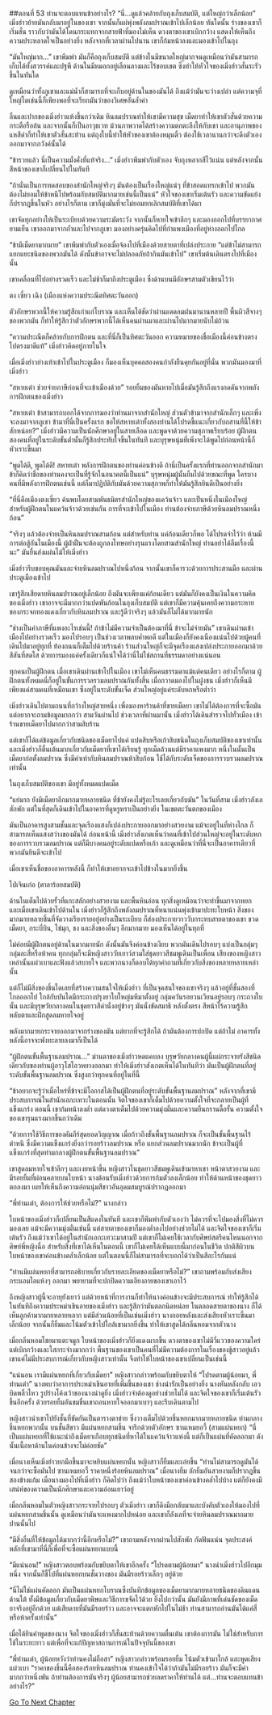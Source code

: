 ##ตอนที่ 53 ท่านจะตอบแทนข้าอย่างไร?
“นี่…ดูแล้วคล้ายกับถุงเก็บสมบัติ, แต่ใหญ่กว่าเล็กน้อย” เมิ่งฮ่าวย้ายมันกลับมาอยู่ในของเขา จากนั้นก็แผ่พุ่งพลังลมปราณเข้าไปเล็กน้อย ทันใดนั้น ร่างของเขาก็เริ่มสั่น ราวกับว่ามันได้โดนกระแทกจากสายฟ้าที่มองไม่เห็น ดวงตาของเขาเบิกกว้าง แสดงให้เห็นถึงความประหลาดใจเป็นอย่างยิ่ง หลังจากที่เวลาผ่านไปนาน เขาก็ก้มหน้าลงและมองเข้าไปในถุง

“มันใหญ่มาก…” เขาพึมพำ มันก็คือถุงเก็บสมบัติ แต่ข้างในมีขนาดใหญ่มากจนดูเหมือนว่ามันสามารถเก็บได้ทั้งสวรรค์และปฐพี ด้านในมีหมอกอยู่เลือนลางและไร้ขอบเขต ซึ่งทำให้หัวใจของเมิ่งฮ่าวสั่นระรัวขึ้นในทันใด

ดูเหมือนว่าทั้งภูเขาและแม่น้ำก็สามารถที่จะเก็บอยู่ด้านในของมันได้ ถึงแม้ว่ามันจะว่างเปล่า แต่ความจุที่ใหญ่โตเช่นนี้ก็เพียงพอที่จะเรียกมันว่าของวิเศษอันล้ำค่า

ลิ้นและปากของเมิ่งฮ่าวแห้งขึ้นกว่าเดิม หินลมปราณทำให้เขามีความสุข เม็ดยาทำให้เขาตัวสั่นด้วยความกระตือรือล้น และจากนั้นก็เป็นอาวุธเวท ม้วนภาพวาดได้สร้างความตกตะลึงให้กับเขา และอานุภาพของแหสีดำก็ทำให้เขาตัวสั่นสะท้าน แต่ถุงใบนี้ทำให้หัวของเขาต้องหมุนติ้ว ต้องใช้เวลานานกว่าจะดึงตัวเองออกมาจากภวังค์นั้นได้

“ข้ารวยแล้ว นี่เป็นความมั่งคั่งที่แท้จริง…” เมิ่งฮ่าวพึมพำกับตัวเอง จับถุงหลากสีไว้แน่น แต่หลังจากนั้นสีหน้าของเขาก็เปลี่ยนไปในทันที

“ถ้านั่นเป็นการทดสอบของสำนักใหญ่จริงๆ มันต้องเป็นเรื่องใหญ่แน่ๆ ที่ข้าสอดแทรกเข้าไป พวกมันต้องไม่ยอมให้ข้าหนีไปพร้อมกับสมบัติมากมายเช่นนี้เป็นแน่” หัวใจของเขาเริ่มเต้นรัว และความขัดแย้งก็ปรากฎขึ้นในหัว อย่างไรก็ตาม เขาก็มุ่งมั่นที่จะไม่ยอมยกเลิกสมบัติที่เขาได้มา

เขาจัดทุกอย่างให้เป็นระเบียบด้วยความระมัดระวัง จากนั้นก็หายใจเข้าลึกๆ และมองออกไปที่บรรยากาศยามเย็น เขาออกมาจากถ้ำและไปจากภูเขา มองอย่างครุ่นคิดไปที่กำแพงเมืองที่อยู่ห่างออกไปไกล

“ข้ามีเม็ดยามากมาย” เขาพึมพำกับตัวเองเมื่อจ้องไปที่เมืองด้วยสายตาที่เปล่งประกาย “แต่ข้าไม่สามารถแยกแยะชนิดของพวกมันได้ ดังนั้นข้าอาจจะไม่ปลอดภัยถ้ากินมันเข้าไป” เขาเริ่มต้นเดินตรงไปที่เมืองนั้น

เขาเคลื่อนที่ไปอย่างรวดเร็ว และไม่ช้าก็มาถึงประตูเมือง ซึ่งด้านบนมีอักษรสามตัวเขียนไว้ว่า

ตง เซี่ยว เฉิง (เมืองแห่งความประณีตทิศตะวันออก)

ตัวอักษรพวกนี้ให้ความรู้สึกเก่าแก่โบราณ และเห็นได้ชัดว่าผ่านแดดลมฝนมานานหลายปี พื้นผิวสีจางๆ ของพวกมัน ก็ทำให้รู้สึกว่าตัวอักษรพวกนี้ได้เห็นคนผ่านมาและผ่านไปมากมายนับไม่ถ้วน

“ความประณีตก็คล้ายกับการฝึกตน และที่นี่ก็เป็นทิศตะวันออก ความหมายของชื่อเมืองนี้ค่อนข้างตรงไปตรงมาดีแท้” เมิ่งฮ่าวคิดอยู่ภายในใจ

เมื่อเมิ่งฮ่าวย่างเท้าเข้าไปในประตูเมือง ก็มองเห็นบุคคลสองคนกำลังยืนคุยกันอยู่ที่นั่น พวกมันมองมาที่เมิ่งฮ่าว

“สหายเต๋า ช่วยจ่ายภาษีก่อนที่จะเข้าเมืองด้วย” รอยยิ้มของมันหายไปเมื่อมันรู้สึกถึงแรงกดดันจากพลังการฝึกตนของเมิ่งฮ่าว

“สหายเต๋า ข้าสามารถบอกได้จากการมองว่าท่านมาจากสำนักใหญ่ ส่วนตัวข้ามาจากสำนักเล็กๆ และเพิ่งจะลงมาจากภูเขา ข้ามาที่นี่เป็นครั้งแรก ขอให้สหายเต๋าทั้งสองท่านได้โปรดชี้แนะเกี่ยวกับถสานที่นี้ให้ข้าสักหน่อย?” เมิ่งฮ่าวมีความเป็นนักศึกษาอยู่ในสายเลือด และพูดจาด้วยความสุภาพเรียบร้อย ผู้ฝึกตนสองคนที่อยู่ในระดับขั้นต่ำนั้นก็รู้สึกประทับใจขึ้นในทันที และบุรุษหนุ่มที่เพิ่งจะได้พูดไปก่อนหน้านี้ก็หัวเราะขึ้นมา

“พูดได้ดี, พูดได้ดี! สหายเต๋า พลังการฝึกตนของท่านค่อนข้างดี ถ้านี่เป็นครั้งแรกที่ท่านออกจากสำนักมา ข้าก็คิดว่าชื่อของท่านคงจะเป็นที่รู้จักในอนาคตนี้เป็นแน่” บุรุษหนุ่มผู้นั้นยิ้มไปด้วยขณะที่พูด ใครบางคนที่มีพลังการฝึกตนเช่นนี้ แต่ก็มาปฏิบัติกับมันด้วยความสุภาพก็ทำให้มันรู้สึกยินดีเป็นอย่างยิ่ง 

“ที่นี่คือเมืองตงเซี่ยว ค้นพบโดยสามพันธมิตรสำนักใหญ่ของแคว้นจ้าว และเป็นหนึ่งในเมืองใหญ่สำหรับผู้ฝึกตนในแคว้นจ้าวด้วยเช่นกัน การที่จะเข้าไปในเมือง ท่านต้องจ่ายภาษีด้วยหินลมปราณหนึ่งก้อน”

“จริงๆ แล้วต้องจ่ายเป็นหินลมปราณสามก้อน แต่สำหรับท่าน แค่ก้อนเดียวก็พอ ได้โปรดจำไว้ว่า ห้ามมีการต่อสู้กันในเมืองนี้ ผู้ฝ่าฝืนจะต้องถูกลงโทษอย่างรุนแรงโดยสามสำนักใหญ่ ท่านอย่าได้ลืมเรื่องนี้นะ” มันยื่นส่งแผ่นไม้ให้เมิ่งฮ่าว

เมิ่งฮ่าวรีบขอบคุณมันและจ่ายหินลมปราณไปหนึ่งก้อน จากนั้นเขาก็คารวะด้วยการประสานมือ และผ่านประตูเมืองเข้าไป

เขารู้สึกเสียดายหินลมปราณอยู่เล็กน้อย ถึงมันจะเพียงแค่ก้อนเดียว แต่มันก็ยังคงเป็นเงินในความคิดของเมิ่งฮ่าว เขาอาจจะมีมากกว่าแปดพันก้อนในถุงเก็บสมบัติ แต่เขาก็มีความคุ้นเคยถึงความกระหายของกระจกทองแดงเกี่ยวกับหินลมปราณ และรู้ดีว่าจริงๆ แล้วมันก็ไม่ได้มากมายนัก

“ช่างเป็นค่าภาษีที่แพงอะไรเช่นนี้! ถ้าข้าไม่มีความจำเป็นต้องมาที่นี่ ข้าจะไม่จ่ายมัน” เขาเดินผ่านเข้าเมืองไปอย่างรวดเร็ว มองไปรอบๆ เป็นช่วงเวลาพลบค่ำพอดี แต่ในเมืองก็ยังคงเนืองแน่นไปด้วยผู้คนที่เดินไปมาอยู่ทุกที่ ท้องถนนก็เต็มไปด้วยร้านค้า ร้านส่วนใหญ่ก็จะมีจุดเรืองแสงเปล่งประกายออกมาด้วยสีสันที่สดใส ด้วยการมองแค่ครั้งเดียวก็แน่ใจได้ว่านี่ไม่ใช่สถานที่ธรรมดาอย่างแน่นอน

ทุกคนเป็นผู้ฝึกตน เมื่อเขาเดินผ่านเข้าไปในเมือง เขาไม่เห็นคนธรรมดาแม้แต่คนเดียว อย่างไรก็ตาม ผู้ฝึกตนทั้งหมดนี่ก็อยู่ในขั้นการรวลรวมลมปราณกันทั้งสิ้น เมื่อกวาดมองไปในฝูงชน เมิ่งฮ่าวก็เห็นมีเพียงแค่สามคนที่เหมือนเขา ซึ่งอยู่ในระดับขั้นเจ็ด ส่วนใหญ่อยู่แค่ระดับหกหรือต่ำว่า

เมิ่งฮ่าวเดินไปตามถนนที่กว้างใหญ่สายหนึ่ง เพื่อมองหาร้านค้าที่ขายเม็ดยา เขาไม่ได้ต้องการที่จะซื้อมัน แต่อยากจะถามข้อมูลมากกว่า สามวันผ่านไป ช่วงเวลาที่ผ่านมานั้น เมิ่งฮ่าวได้เดินสำรวจไปทั่วเมือง เข้าร้านขายเม็ดยาไปมากกว่าสามสิบร้าน

แต่เขาก็ได้แค่ข้อมูลเกี่ยวกับชนิดของเม็ดยาไปแค่ แปดสิบหรือเก้าสิบชนิดในถุงเก็บสมบัติของเขาเท่านั้น และเมิ่งฮ่าวก็ตื่นเต้นมากเกี่ยวกับเม็ดยาที่เขาได้เรียนรู้ ทุกเม็ดล้วนแต่มีราคาแพงมาก หนึ่งในนั้นเป็นเม็ดยาก่อตั้งลมปราณ ซึ่งมีค่าเท่ากับหินลมปราณห้าสิบก้อน ใช้ได้กับระดับเจ็ดของการรวบรวมลมปราณเท่านั้น

ในถุงเก็บสมบัติของเขา มีอยู่ทั้งหมดแปดเม็ด

“แย่มาก ยังมีเม็ดยาอีกมากมายหลายชนิด ที่ข้ายังคงไม่รู้อะไรเลยเกี่ยวกับมัน” ในวันที่สาม เมิ่งฮ่าวลังเลสักพัก แต่ในที่สุดก็เดินเข้าไปในอาคารที่ดูหรูหราเป็นอย่างยิ่ง ในเขตตะวันตกของเมือง

มันเป็นอาคารสูงสามชั้นและจุดเรืองแสงก็เปล่งประกายออกมาอย่างสวยงาม แม้จะอยู่ในที่ห่างไกล ก็สามารถเห็นแสงสว่างของมันได้ ก่อนหน้านี้ เมิ่งฮ่าวสังเกตเห็นว่าคนที่เข้าไปส่วนใหญ่จะอยู่ในระดับหกของการรวบรวมลมปราณ แต่ก็มีบางคนอยู่ระดับแปดหรือเก้า และดูเหมือนว่าที่นี่จะเป็นอาคารเดียวที่พวกมันยินดีจะเข้าไป

เมื่อเขาเห็นชื่อของอาคารหลังนี้ ก็ทำให้เขาอยากจะเข้าไปข้างในมากยิ่งขึ้น

ไป่เจินเก๋อ (ศาลาร้อยสมบัติ)

ด้านในเต็มไปด้วยรั้วที่แกะสลักอย่างสวยงาม และพื้นหินอ่อน ทุกสิ่งดูเหมือนว่าจะทำขึ้นมาจากหยก และเมื่อเขาเดินเข้าไปด้านใน เมิ่งฮ่าวก็รู้สึกถึงพลังลมปราณที่หนาแน่นพุ่งเข้ามาปะทะใบหน้า สิ่งของมากมายหลายชิ้นที่จัดวางเรียงรายอยู่อย่างเป็นระเบียบ ก็ส่องประกายวาววับกระทบสายตาของเขา ขวดเม็ดยา, กระบี่บิน, ไข่มุก, ธง และสิ่งของอื่นๆ อีกมากมาย มองเห็นได้อยู่ในทุกที่

ไม่ค่อยมีผู้ฝึกตนอยู่ด้านในมากมายนัก ดังนั้นมันจึงค่อนข้างเงียบ พวกมันเดินไปรอบๆ แบ่งเป็นกลุ่มๆ กลุ่มละสี่หรือห้าคน ทุกกลุ่มก็จะมีหญิงสาววัยเยาว์สวมใส่ชุดยาวสีชมพูเดินเป็นเพื่อน เสียงของหญิงสาวเหล่านั้นแผ่วเบาและฟังแล้วสบายใจ และพวกนางก็ตอบได้ทุกคำถามที่เกี่ยวกับสิ่งของหลายหลายเหล่านั้น

แต่ก็ไม่มีสิ่งของชิ้นใดเลยที่สร้างความสนใจให้เมิ่งฮ่าว ที่เป็นจุดสนใจของเขาจริงๆ แล้วอยู่ที่ชั้นสองที่ไกลออกไป ใกล้กับบันไดมีกระถางปรุงยาใบใหญ่มหึมาตั้งอยู่ กลุ่มควันรอยวนเวียนอยู่รอบๆ กระถางใบนั้น และมีบุรุษวัยกลางคนในชุดยาวสีดำนั่งอยู่ข้างๆ มันนั่งขัดสมาธิ หลังตั้งตรง สีหน้าไร้ความรู้สึก หลับตาและฝึกสูดลมหายใจอยู่

พลังมากมายกระจายออกมาจากร่างของมัน แต่ยากที่จะรู้สึกได้ ถ้ามันต้องการปกปิด แต่ถ้าไม่ อาคารทั้งหลังนี้อาจจะพังทะลายลงมาก็เป็นได้

“ผู้ฝึกตนขั้นพื้นฐานลมปราณ…” ม่านตาของเมิ่งฮ่าวหดแคบลง บุรุษวัยกลางคนผู้นี้แผ่กระจายรังสีชนิดเดียวกับของท่านผู้อาวุโสโอวหยางออกมา ทำให้เมิ่งฮ่าวสังเกตเห็นได้ในทันทีว่า มันเป็นผู้ฝึกตนที่อยู่ระดับขั้นพื้นฐานลมปราณ ซึ่งสูงกว่าทุกคนที่อยู่ในที่นี้

“ข้าอยากจะรู้ว่าเมื่อไหร่ที่ข้าจะมีโอกาสได้เป็นผู้ฝึกตนที่อยู่ระดับขั้นพื้นฐานลมปราณ” หลังจากที่เขามีประสบการณ์ในสำนักเอกะเทวะในตอนนั้น จิตใจของเขาก็เต็มไปด้วยความตั้งใจที่จะกลายเป็นผู้ที่แข็งแกร่ง ตอนนี้ เขาก้มหน้าลงต่ำ แต่ดวงตาเต็มไปด้วยความมุ่งมั่นและความยืนกรานดื้อรั้น ความตั้งใจของเขารุนแรงมากขึ้นกว่าเดิม

“ด้วยการใช้วิธีการของคัมภีร์สุดยอดวิญญาณ เมื่อก้าวถึงขั้นพื้นฐานลมปราณ ก็จะเป็นขั้นพื้นฐานไร้ตำหนิ ซึ่งมีความแข็งแกร่งยิ่งกว่ารอยร้าวลมปราณ หรือ แยกส่วนลมปราณมากนัก ข้าจะเป็นผู้ที่แข็งแกร่งที่สุดท่ามกลางผู้ฝึกตนขั้นพื้นฐานลมปราณ”

เขาสูดลมหายใจเข้าลึกๆ และเงยหน้าขึ้น หญิงสาวในชุดยาวสีชมพูเดินเข้ามาหาเขา หน้าตาสวยงาม และมีรอยยิ้มที่ผ่อนคลายบนใบหน้า นางต้อนรับเมิ่งฮ่าวด้วยการก้มตัวลงเล็กน้อย ทำให้ด้านหน้าของชุดยาวตกลงมา เผยให้เห็นถึงความอ่อนนุ่มสีขาวอันอุดมสมบูรณ์ปรากฎออกมา

“พี่ท่านเต๋า, ต้องการให้ช่วยหรือไม่?” นางกล่าว

ใบหน้าของเมิ่งฮ่าวก็เปลี่ยนเป็นสีแดงในทันที และเขาก็พึมพำกับตัวเองว่า ไม่ควรที่จะไปมองสิ่งที่ไม่ควรมองเลย แม้จะมีความมุ่งมั่นเช่นนี้ แต่สายตาของเขาก็มองต่ำลงไปอย่างช่วยไม่ได้ และจิตใจของเขาก็เริ่มเต้นรัว ถึงแม้ว่าเขาได้อยู่ในสำนักเอกะเทวะมาสามปี แต่เขาก็ไม่เคยใช้เวลากับศิษย์สตรีคนไหนนอกจากศิษย์พี่หญิงฉื่อ สำหรับสิ่งที่เขาได้เห็นในตอนนี้ เขาก็ไม่เคยได้เห็นแบบนี้มาก่อนในชีวิต ปกติสีผิวบนใบหน้าของเขาค่อนข้างคล้ำเล็กน้อย แต่ในตอนนี้ก็ไม่สามารถที่จะบอกได้ว่าเป็นสีอะไรกันแน่

“ท่านมีแผ่นหยกที่สามารถอธิบายเกี่ยวกับรายละเอียดของเม็ดยาหรือไม่?” เขาถามพร้อมกับส่งเสียงกระแอมไอแห้งๆ ออกมา พยายามที่จะปกปิดความเอียงอายของเขาเอาไว้

ถึงหญิงสาวผู้นี้จะอายุยังเยาว์ แต่ด้วยหน้าที่การงานก็ทำให้นางค่อนข้างจะมีประสบการณ์ ทำให้รู้สึกได้ในทันทีถึงความประหม่าเขินอายของเมิ่งฮ่าว และรู้สึกว่ามันตลกนิดหน่อย ในตลอดสายตาของนาง ก็ได้เห็นลูกค้ามากมายหลายหลาก แต่มีส่วนน้อยที่เป็นเช่นเมิ่งฮ่าว นางถอยหลังและส่งเสียงหัวเราะขึ้นมาเล็กน้อย จากนั้นก็ยิ้มและโน้มตัวเข้าไปใกล้เขามากยิ่งขึ้น ทำให้เขาสูดได้กลิ่นหอมจากตัวนาง

เมื่อกลิ่นหอมโชยมาแตะจมูก ใบหน้าของเมิ่งฮ่าวก็ยิ่งแดงมากขึ้น ดวงตาของเขาไม่มีวี่แววของความใคร่ แต่เบิกกว้างและใสกระจ่างมากกว่า พื้นฐานของเขาเป็นคนที่ไม่มีความต้องการในเรื่องของชู้สาวอยู่แล้ว เขาแค่ไม่มีประสบการณ์เกี่ยวกับหญิงสาวเท่านั้น จึงทำให้ใบหน้าของเขาเปลี่ยนเป็นเช่นนี้

“แน่นอน เรามีแผ่นหยกที่เกี่ยวกับเม็ดยา” หญิงสาวกล่าวพร้อมกับขยิบตาให้ “โปรดตามผู้น้อยมา, พี่ท่านเต๋า” นางพบว่าอาการประหม่าเขินอายที่เพิ่มขึ้นของเขา ช่างน่ารักเป็นอย่างยิ่ง นางหันหลังกลับ เอวบิดพลิ้วไหว รูปร่างโค้งเว้าของนางน่าดูยิ่ง เมิ่งฮ่าวจำต้องดูอย่างช่วยไม่ได้ และจิตใจของเขาก็เริ่มเต้นรัวขึ้นอีกครั้ง ด้วยรอยยิ้มอันขมขื่นเขาถอนหายใจออกมาเบาๆ และรีบเดินตามไป

หญิงสาวนำเขาไปยังชั้นที่ขัดกันเป็นตารางตาข่าย ซึ่งวางเต็มไปด้วยชิ้นหยกมากมายหลายชนิด ท่ามกลางชิ้นหยกพวกนั้น บนชั้นสีขาว มีแผ่นหยกสามชิ้น จารึกด้วยตัวอักษร ซานเหมยอวี้ (สามแผ่นหยก) “นี่เป็นแผ่นหยกที่ใช้แนะนำถึงเม็ดยาเกือบทุกชนิดที่หาได้ในแคว้นจ้าวแห่งนี้ แต่ก็เป็นแผ่นที่คัดลอกมา ดังนั้นเนื้อหาด้านในค่อนข้างจะไม่ค่อยชัด”

เมื่อนางเห็นเมิ่งฮ่าวยกมือขึ้นมาจะหยิบแผ่นหยกนั้น หญิงสาวก็ยิ้มและเอ่ยขึ้น “ท่านไม่สามารถดูมันได้จนกว่าจะซื้อมันไป ซานเหมยอวี้ ราคาหนึ่งร้อยหินลมปราณ” เมื่อนางยิ้ม ลักยิ้มอันสวยงามก็ปรากฎขึ้นสองข้างแก้ม เมื่อนางมองไปที่เมิ่งฮ่าว ก็คิดไปว่า ถึงแม้ว่าใบหน้าของเขาค่อนข้างคล้ำไปบ้าง แต่ก็ยังคงมีเสน่ห์ของความเป็นนักศึกษาและความอ่อนเยาว์อยู่

เมื่อกลิ่นหอมในตัวหญิงสาวกระจายไปรอบๆ ตัวเมิ่งฮ่าว เขาก็ดึงมือกลับมาและบังคับตัวเองให้มองไปที่แผ่นหยกสามชิ้นนั้น ดูเหมือนว่ามันจะแพงมากไปหน่อย และเขาก็ลังเลที่จะจ่ายหินลมปราณมากมายปานนั้นไป

“มีสิ่งอื่นที่ให้ข้อมูลได้มากกว่านี้อีกหรือไม่?” เขาถามหลังจากผ่านไปสักพัก กัดฟันแน่น จุดประสงค์หลักที่เขามาที่นี่ก็เพื่อที่จะซื้อแผ่นหยกแบบนี้

“มีแน่นอน!” หญิงสาวตอบพร้อมกับขยิบตาให้เขาอีกครั้ง “โปรดตามผู้น้อยมา” นางนำเมิ่งฮ่าวไปอีกมุมหนึ่ง จากนั้นก็ชี้ไปที่แผ่นหยกบนชั้นวางของ มันมีรอยร้าวเล็กๆ อยู่ด้วย

“นี่ไม่ใช่แผ่นคัดลอก มันเป็นแผ่นหยกโบราณซึ่งบันทึกข้อมูลของเม็ดยามากมายหลายชนิดของดินแดนด้านใต้ ทั้งมีข้อมูลเกี่ยวกับเม็ดยาพิษและวิธีการขจัดไว้ด้วย ยิ่งไปกว่านั้น มันยังมีภาพที่เด่นชัดของเม็ดยาจริงอยู่อีกด้วย แต่เสียดายที่มันมีรอยร้าว และอาจจะแตกหักไปในไม่ช้า ท่านสามารถอ่านมันได้แค่สี่หรือห้าครั้งเท่านั้น”

เมื่อได้ยินคำพูดของนาง จิตใจของเมิ่งฮ่าวก็สั่นสะท้านด้วยความตื่นเต้น เขาต้องการมัน ไม่ใช่สำหรับการใช้ในระยะยาว แต่เพื่อที่จะแก้ปัญหาสถานการณ์ในปัจจุบันนี้ของเขา

“พี่ท่านเต๋า, ผู้น้อยหวังว่าท่านคงไม่ถือสา” หญิงสาวกล่าวพร้อมรอยยิ้ม โน้มตัวเข้ามาใกล้ และพูดเสียงแผ่วเบา “ราคาของชิ้นนี้คือสองร้อยหินลมปราณ ท่านคงเข้าใจได้ว่าถ้ามันไม่มีรอยร้าว มันก็จะมีค่ามากกว่าหนึ่งพัน ถ้าท่านต้องการมันจริงๆ ผู้น้อยสามารถช่วยลดราคาให้ท่านได้ แต่…ท่านจะตอบแทนข้าอย่างไร?”


[Go To Next Chapter]( ./54.md)